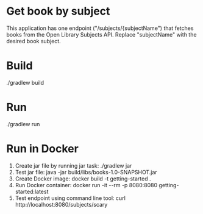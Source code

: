 # Get book by subject
This application has one endpoint ("/subjects/{subjectName") that fetches books from the Open Library Subjects API. 
Replace "subjectName" with the desired book subject.

# Build
./gradlew build

# Run
./gradlew run

# Run in Docker
1. Create jar file by running jar task: ./gradlew jar
2. Test jar file:  java -jar build/libs/books-1.0-SNAPSHOT.jar
3. Create Docker image: docker build -t getting-started .   
4. Run Docker container: docker run -it --rm -p 8080:8080 getting-started:latest
5. Test endpoint using command line tool: curl http://localhost:8080/subjects/scary